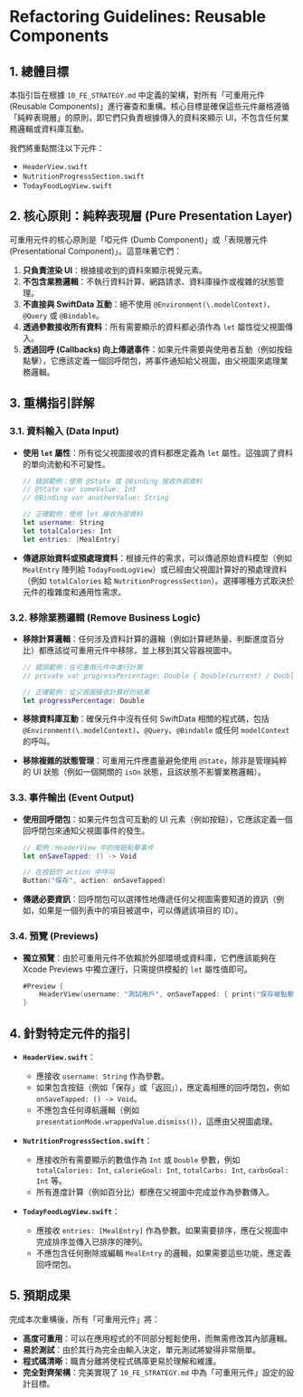 
# Refactoring Guidelines: Reusable Components

## 1. 總體目標

本指引旨在根據 `10_FE_STRATEGY.md` 中定義的架構，對所有「可重用元件 (Reusable Components)」進行審查和重構。核心目標是確保這些元件嚴格遵循「純粹表現層」的原則，即它們只負責根據傳入的資料來顯示 UI，不包含任何業務邏輯或資料庫互動。

我們將重點關注以下元件：

*   `HeaderView.swift`
*   `NutritionProgressSection.swift`
*   `TodayFoodLogView.swift`

## 2. 核心原則：純粹表現層 (Pure Presentation Layer)

可重用元件的核心原則是「啞元件 (Dumb Component)」或「表現層元件 (Presentational Component)」。這意味著它們：

1.  **只負責渲染 UI**：根據接收到的資料來顯示視覺元素。
2.  **不包含業務邏輯**：不執行資料計算、網路請求、資料庫操作或複雜的狀態管理。
3.  **不直接與 SwiftData 互動**：絕不使用 `@Environment(\.modelContext)`、`@Query` 或 `@Bindable`。
4.  **透過參數接收所有資料**：所有需要顯示的資料都必須作為 `let` 屬性從父視圖傳入。
5.  **透過回呼 (Callbacks) 向上傳遞事件**：如果元件需要與使用者互動（例如按鈕點擊），它應該定義一個回呼閉包，將事件通知給父視圖，由父視圖來處理業務邏輯。

## 3. 重構指引詳解

### 3.1. 資料輸入 (Data Input)

*   **使用 `let` 屬性**：所有從父視圖接收的資料都應定義為 `let` 屬性。這強調了資料的單向流動和不可變性。

    ```swift
    // 錯誤範例：使用 @State 或 @Binding 接收外部資料
    // @State var someValue: Int
    // @Binding var anotherValue: String

    // 正確範例：使用 let 接收外部資料
    let username: String
    let totalCalories: Int
    let entries: [MealEntry]
    ```

*   **傳遞原始資料或預處理資料**：根據元件的需求，可以傳遞原始資料模型（例如 `MealEntry` 陣列給 `TodayFoodLogView`）或已經由父視圖計算好的預處理資料（例如 `totalCalories` 給 `NutritionProgressSection`）。選擇哪種方式取決於元件的複雜度和通用性需求。

### 3.2. 移除業務邏輯 (Remove Business Logic)

*   **移除計算邏輯**：任何涉及資料計算的邏輯（例如計算總熱量、判斷進度百分比）都應該從可重用元件中移除，並上移到其父容器視圖中。

    ```swift
    // 錯誤範例：在可重用元件中進行計算
    // private var progressPercentage: Double { Double(current) / Double(goal) }

    // 正確範例：從父視圖接收計算好的結果
    let progressPercentage: Double
    ```

*   **移除資料庫互動**：確保元件中沒有任何 SwiftData 相關的程式碼，包括 `@Environment(\.modelContext)`、`@Query`、`@Bindable` 或任何 `modelContext` 的呼叫。

*   **移除複雜的狀態管理**：可重用元件應盡量避免使用 `@State`，除非是管理純粹的 UI 狀態（例如一個開關的 `isOn` 狀態，且該狀態不影響業務邏輯）。

### 3.3. 事件輸出 (Event Output)

*   **使用回呼閉包**：如果元件包含可互動的 UI 元素（例如按鈕），它應該定義一個回呼閉包來通知父視圖事件的發生。

    ```swift
    // 範例：HeaderView 中的按鈕點擊事件
    let onSaveTapped: () -> Void

    // 在按鈕的 action 中呼叫
    Button("保存", action: onSaveTapped)
    ```

*   **傳遞必要資訊**：回呼閉包可以選擇性地傳遞任何父視圖需要知道的資訊（例如，如果是一個列表中的項目被選中，可以傳遞該項目的 ID）。

### 3.4. 預覽 (Previews)

*   **獨立預覽**：由於可重用元件不依賴於外部環境或資料庫，它們應該能夠在 Xcode Previews 中獨立運行，只需提供模擬的 `let` 屬性值即可。

    ```swift
    #Preview {
        HeaderView(username: "測試用戶", onSaveTapped: { print("保存被點擊") })
    }
    ```

## 4. 針對特定元件的指引

*   **`HeaderView.swift`**：
    *   應接收 `username: String` 作為參數。
    *   如果包含按鈕（例如「保存」或「返回」），應定義相應的回呼閉包，例如 `onSaveTapped: () -> Void`。
    *   不應包含任何導航邏輯（例如 `presentationMode.wrappedValue.dismiss()`），這應由父視圖處理。

*   **`NutritionProgressSection.swift`**：
    *   應接收所有需要顯示的數值作為 `Int` 或 `Double` 參數，例如 `totalCalories: Int`, `calorieGoal: Int`, `totalCarbs: Int`, `carbsGoal: Int` 等。
    *   所有進度計算（例如百分比）都應在父視圖中完成並作為參數傳入。

*   **`TodayFoodLogView.swift`**：
    *   應接收 `entries: [MealEntry]` 作為參數。如果需要排序，應在父視圖中完成排序並傳入已排序的陣列。
    *   不應包含任何刪除或編輯 `MealEntry` 的邏輯，如果需要這些功能，應定義回呼閉包。

## 5. 預期成果

完成本次重構後，所有「可重用元件」將：

*   **高度可重用**：可以在應用程式的不同部分輕鬆使用，而無需修改其內部邏輯。
*   **易於測試**：由於其行為完全由輸入決定，單元測試將變得非常簡單。
*   **程式碼清晰**：職責分離將使程式碼庫更易於理解和維護。
*   **完全對齊架構**：完美實現了 `10_FE_STRATEGY.md` 中為「可重用元件」設定的設計目標。
